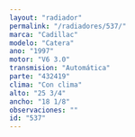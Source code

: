 ```yaml
---
layout: "radiador"
permalink: "/radiadores/537/"
marca: "Cadillac"
modelo: "Catera"
ano: "1997"
motor: "V6 3.0"
transmision: "Automática"
parte: "432419"
clima: "Con clima"
alto: "25 3/4"
ancho: "18 1/8"
observaciones: ""
id: "537"
---
```


